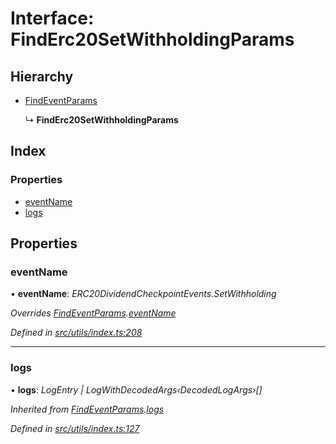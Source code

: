 # Interface: FindErc20SetWithholdingParams

## Hierarchy

* [FindEventParams](_utils_index_.findeventparams.md)

  ↳ **FindErc20SetWithholdingParams**

## Index

### Properties

* [eventName](_utils_index_.finderc20setwithholdingparams.md#eventname)
* [logs](_utils_index_.finderc20setwithholdingparams.md#logs)

## Properties

###  eventName

• **eventName**: *ERC20DividendCheckpointEvents.SetWithholding*

*Overrides [FindEventParams](_utils_index_.findeventparams.md).[eventName](_utils_index_.findeventparams.md#eventname)*

*Defined in [src/utils/index.ts:208](https://github.com/PolymathNetwork/polymath-sdk/blob/fb8c7c9/src/utils/index.ts#L208)*

___

###  logs

• **logs**: *LogEntry | LogWithDecodedArgs‹DecodedLogArgs›[]*

*Inherited from [FindEventParams](_utils_index_.findeventparams.md).[logs](_utils_index_.findeventparams.md#logs)*

*Defined in [src/utils/index.ts:127](https://github.com/PolymathNetwork/polymath-sdk/blob/fb8c7c9/src/utils/index.ts#L127)*
